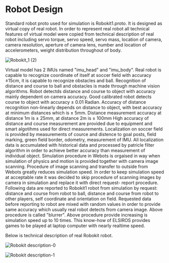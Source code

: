 # Robot Design
Standard robot proto used for simulation is Robokit1.proto. It is designed as virtual copy of real robot.
In order to represent real robot all technical features of virtual model were copied from technical description of real robot including servo torque, servo speed, servo mass, location of camera, camera resolution, aperture of camera lens, number and location of accelerometers, weight distribution throughout of body.

![Robokit_1 (2)](https://user-images.githubusercontent.com/57300002/133002574-91c5ca77-854d-4866-92b9-37d8ef317cd5.png)

Virtual model has 2 IMUs named "imu_head" and "imu_body".
Real robot is capable to recognize coordinate of itself at soccer field with accuracy ±15cm, it is capable to recognize obstacles and ball. 
Recognition of distance and course to ball and obstacles is made through machine vision algorithms. Robot detectds distance and course to object with accuracy mainly dependent on camera accuracy.
Good calibrated robot detects course to object with accuracy ± 0.01 Radian. Accuracy of distance recognition non-linearly depends on distance to object, with best accuracy at minimum distances which is ± 5mm.
Distance measurement accuracy at distance 1m is ± 25mm, at distance 2m is ± 100mm
High accuracy of distance and course measurement are provided due to equipment and smart algotihms used for direct measurements.
Localization on soccer field is provided by measurements of cource and distence to goal posts, field marking, green field border, odometry, measurement of IMU.
All localization data is accumulated with historical data and processed by patricle filter algorithm in order to achieve better accuracy than measurement of individual object.
Simulation procedure in Webots is orgaised in way when simulation of physics and motion is provided together with camera image scanning. 
Procedure of image scanning and transfer to outside from Webots greatly reduces simulation speed. 
In order to keep simulation speed at acceptable rate it was decided to skip procedure of scanning images by camera in simulation and replace it with direct request- report procedure.
Following data are reported to Robokit1 robot from simulation by request: distance and course from robot to ball, distance and course from robot to other players, self coordinate and orientation on field.
Requested data before reporting to robot are mixed with random values in order to provide same accuracy which usually real robot detects from camera image. 
Above procedure is called "blurrer". Above procedure provide increasing is simulation speed up to 10 times. This know-how of ELSIROS provides games to be played at laptop computer with nearly realtime speed.

Below is technical description of real Robokit robot.

![Robokit description-0](https://user-images.githubusercontent.com/57300002/133003954-6c4c3827-8f13-4a8a-9528-364fb16dd564.jpg)

![Robokit description-1](https://user-images.githubusercontent.com/57300002/133003963-c74acbd5-3d44-4ffd-adee-4b687d35d40c.jpg)
